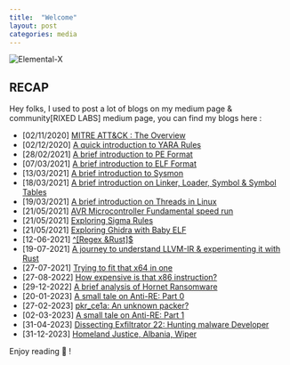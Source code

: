 ```yaml
---
title:  "Welcome"
layout: post
categories: media
---
```



![Elemental-X](https://github.com/xelemental/xelemental.github.io/assets/49472311/e36effb1-3e15-4435-9819-3ce24b946615)


## RECAP

Hey folks, I used to post a lot of blogs on my medium page & community[RIXED LABS] medium page, you can find my blogs here :

- [02/11/2020] [MITRE ATT&CK : The Overview](https://medium.com/ax1al/mitre-att-ck-the-overview-6fab9a58c425)
- [02/12/2020] [A quick introduction to YARA Rules](https://medium.com/ax1al/a-quick-introduction-to-yara-e672325de908)
- [28/02/2021] [ A brief introduction to PE Format](https://medium.com/ax1al/a-brief-introduction-to-pe-format-6052914cc8dd)
- [07/03/2021] [A brief introduction to ELF Format](https://medium.com/ax1al/a-brief-introduction-to-executable-linkable-format-1ed9a3fdcc91)
- [13/03/2021] [A brief introduction to Sysmon](https://medium.com/ax1al/a-brief-introduction-to-sysmon-7530b410984c)
- [18/03/2021] [A brief introduction on Linker, Loader, Symbol & Symbol Tables](https://medium.com/ax1al/a-brief-info-on-linker-loader-symbol-symbol-tables-2fed729eb490)
- [19/03/2021] [A brief introduction on Threads in Linux](https://medium.com/ax1al/a-brief-info-on-threads-in-linux-9a1e7e6c2046)
- [21/05/2021] [AVR Microcontroller Fundamental speed run](https://medium.com/ax1al/avr-microcontroller-fundamental-speed-run-5526be97c182)
- [21/05/2021] [Exploring Sigma Rules](https://medium.com/ax1al/exploring-sigma-rules-12e9f1bf2685)
- [21/05/2021] [Exploring Ghidra with Baby ELF](https://medium.com/ax1al/exploring-ghidra-with-baby-elf-29c986e80a45)
- [12-06-2021] [^[Regex &Rust]$](https://xelemental.medium.com/regex-rust-b50f577f5a47)
- [19-07-2021] [A journey to understand LLVM-IR & experimenting  it with Rust](https://un-devs.github.io/low-level-exploration/journey-to-understanding-llvm-ir/#)
- [27-07-2021] [Trying to fit that x64 in one](https://un-devs.github.io/low-level-exploration/Trying-to-fit-that-x64-in-one/)
- [27-08-2022] [How expensive is that x86 instruction?](https://rixed-labs.medium.com/how-expensive-is-that-x86-instruction-9fa9fda90957)
- [29-12-2022] [A brief analysis of Hornet Ransomware](https://rixed-labs.medium.com/a-brief-analysis-of-hornet-ransomware-ec958e9cf310)
- [20-01-2023] [A small tale on Anti-RE: Part 0](https://rixed-labs.medium.com/a-small-tale-on-anti-re-part-0-95d05ed17580)
- [27-02-2023] [pkr_ce1a: An unknown packer?](https://xelemental.medium.com/pkr-ce1a-an-unknown-packer-9a167f10ee24)
- [02-03-2023] [A small tale on Anti-RE: Part 1](https://rixed-labs.medium.com/a-small-tale-on-anti-re-part-1-17a2cf199cf1)
- [31-04-2023] [Dissecting Exfiltrator 22: Hunting malware Developer](https://github.com/RixedLabs/RixedLabs-Papers/blob/main/Dissecting%20Exfiltrator-22.pdf)
- [31-12-2023] [Homeland Justice, Albania, Wiper](https://medium.com/@xelemental/homeland-justice-albania-wiper-3c7e7edd43cc)

  
Enjoy reading  🦅 !



